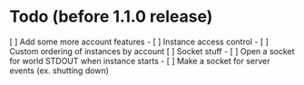 # Todo (before 1.1.0 release)

[ ] Add some more account features
    - [ ] Instance access control
    - [ ] Custom ordering of instances by account
[ ] Socket stuff
    - [ ] Open a socket for world STDOUT when instance starts
    - [ ] Make a socket for server events (ex. shutting down)
    